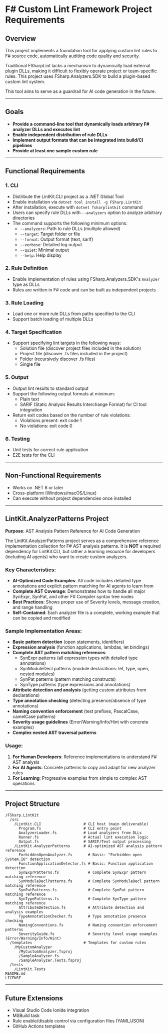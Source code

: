 # F# Custom Lint Framework Project Requirements

## Overview
This project implements a foundation tool for applying custom lint rules to F# source code, automatically auditing code quality and security.

Traditional FSharpLint lacks a mechanism to dynamically load external plugin DLLs, making it difficult to flexibly operate project or team-specific rules. This project uses FSharp.Analyzers.SDK to build a plugin-based custom lint system.

This tool aims to serve as a guardrail for AI code generation in the future.

---

## Goals
- **Provide a command-line tool that dynamically loads arbitrary F# analyzer DLLs and executes lint**
- **Enable independent distribution of rule DLLs**
- **Implement output formats that can be integrated into build/CI pipelines**
- **Provide at least one sample custom rule**

---

## Functional Requirements

### 1. CLI
- Distribute the LintKit.CLI project as a .NET Global Tool
- Enable installation via `dotnet tool install -g FSharp.LintKit`
- After installation, execute with `dotnet fsharplintkit` command
- Users can specify rule DLLs with `--analyzers` option to analyze arbitrary directories
- The command supports the following minimum options:
  - `--analyzers`: Path to rule DLLs (multiple allowed)
  - `--target`: Target folder or file
  - `--format`: Output format (text, sarif)
  - `--verbose`: Detailed log output
  - `--quiet`: Minimal output
  - `--help`: Help display

### 2. Rule Definition
- Enable implementation of rules using FSharp.Analyzers.SDK's `Analyzer` type as DLLs
- Rules are written in F# code and can be built as independent projects

### 3. Rule Loading
- Load one or more rule DLLs from paths specified to the CLI
- Support batch loading of multiple DLLs

### 4. Target Specification
- Support specifying lint targets in the following ways:
  - Solution file (discover project files included in the solution)
  - Project file (discover .fs files included in the project)
  - Folder (recursively discover .fs files)
  - Single file

### 5. Output
- Output lint results to standard output
- Support the following output formats at minimum:
  - Plain text
  - SARIF (Static Analysis Results Interchange Format) for CI tool integration
- Return exit codes based on the number of rule violations:
  - Violations present: exit code 1
  - No violations: exit code 0

### 6. Testing
- Unit tests for correct rule application
- E2E tests for the CLI

---

## Non-Functional Requirements
- Works on .NET 8 or later
- Cross-platform (Windows/macOS/Linux)
- Can execute without project dependencies once installed

---

## LintKit.AnalyzerPatterns Project
**Purpose**: AST Analysis Pattern Reference for AI Code Generation

The LintKit.AnalyzerPatterns project serves as a comprehensive reference implementation collection for F# AST analysis patterns. It is **NOT** a required dependency for LintKit.CLI, but rather a learning resource for developers (including AI agents) who want to create custom analyzers.

### Key Characteristics:
- **AI-Optimized Code Examples**: All code includes detailed type annotations and explicit pattern matching for AI agents to learn from
- **Complete AST Coverage**: Demonstrates how to handle all major SynExpr, SynPat, and other F# Compiler syntax tree nodes
- **Best Practices**: Shows proper use of Severity levels, message creation, and range handling
- **Self-Contained**: Each analyzer file is a complete, working example that can be copied and modified

### Sample Implementation Areas:
- **Basic pattern detection** (open statements, identifiers)
- **Expression analysis** (function applications, lambdas, let bindings)
- **Complete AST pattern matching references**:
  - SynExpr patterns (all expression types with detailed type annotations)
  - SynModuleDecl patterns (module declarations: let, type, open, nested modules)
  - SynPat patterns (pattern matching constructs)
  - SynType patterns (type expressions and annotations)
- **Attribute detection and analysis** (getting custom attributes from declarations)
- **Type annotation checking** (detecting presence/absence of type annotations)
- **Naming convention enforcement** (test prefixes, PascalCase, camelCase patterns)
- **Severity usage guidelines** (Error/Warning/Info/Hint with concrete examples)
- **Complex nested AST traversal patterns**

### Usage:
1. **For Human Developers**: Reference implementations to understand F# AST analysis
2. **For AI Agents**: Concrete patterns to copy and adapt for new analyzer rules
3. **For Learning**: Progressive examples from simple to complex AST operations

---

## Project Structure
```
/FSharp.LintKit
  /src
    /LintKit.CLI                   # CLI host (main deliverable)
      Program.fs                   # CLI entry point
      AnalyzerLoader.fs            # Load analyzers from DLLs
      Runner.fs                    # Actual lint execution logic
      Output.fs                    # SARIF/Text output processing
    /LintKit.AnalyzerPatterns      # AI-optimized AST analysis pattern reference
      ForbiddenOpenAnalyzer.fs       # Basic: "Forbidden open System.IO" detection
      FunctionApplicationDetector.fs # Basic: Function application detection
      SynExprPatterns.fs             # Complete SynExpr pattern matching reference
      SynModuleDeclPatterns.fs       # Complete SynModuleDecl pattern matching reference
      SynPatPatterns.fs              # Complete SynPat pattern matching reference
      SynTypePatterns.fs             # Complete SynType pattern matching reference
      AttributeDetection.fs          # Attribute detection and analysis examples
      TypeAnnotationChecker.fs       # Type annotation presence checking
      NamingConventions.fs           # Naming convention enforcement patterns
      SeverityGuide.fs               # Severity level usage examples (Error/Warning/Info/Hint)
  /templates                       # Templates for custom rules
    /MyCustomAnalyzer
      /MyCustomAnalyzer.fsproj
      /SampleAnalyzer.fs
      /SampleAnalyzer.Tests.fsproj
  /tests
    /LintKit.Tests
README.md
LICENSE
```

---

## Future Extensions
- Visual Studio Code Ionide integration
- MSBuild task
- Rule enable/disable control via configuration files (YAML/JSON)
- GitHub Actions templates